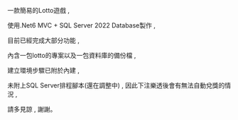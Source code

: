 一款簡易的Lotto遊戲 ,

使用.Net6 MVC + SQL Server 2022 Database製作 ,

目前已經完成大部分功能  ,

內含一包lotto的專案以及一包資料庫的備份檔 ,

建立環境步驟已附於內建 ,

未附上SQL Server排程腳本(還在調整中) , 因此下注樂透後會有無法自動兌獎的情況 ,

請多見諒 , 謝謝。
